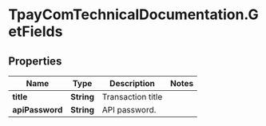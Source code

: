 # TpayComTechnicalDocumentation.GetFields

## Properties

Name | Type | Description | Notes
------------ | ------------- | ------------- | -------------
**title** | **String** | Transaction title | 
**apiPassword** | **String** | API password. | 


